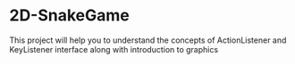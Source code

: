 # 2D-SnakeGame
This project will help you to understand the concepts of ActionListener and KeyListener interface along with introduction to graphics
